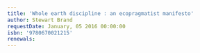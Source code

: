 ```yaml
---
title: 'Whole earth discipline : an ecopragmatist manifesto'
author: Stewart Brand
requestDate: January, 05 2016 00:00:00
isbn: '9780670021215'
renewals: 
---
```



